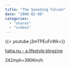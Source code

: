 ```yaml
---
title: "The Speeding Falcon"
date: "2008-02-08"
categories:
  - "shares"
  - "videos"
---
```


<div style="width: 70vw;">{{< youtube j3mTPEuFcWk>}}</div>

[haha.nu - a lifestyle blogzine](http://haha.nu/amazing/the-speeding-falcon/)

242mph=390Km/h
